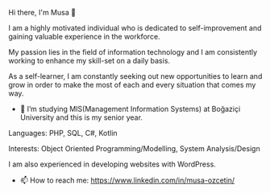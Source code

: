 Hi there, I'm Musa 👋

I am a highly motivated individual who is dedicated to self-improvement and gaining valuable experience in the workforce. 

My passion lies in the field of information technology and I am consistently working to enhance my skill-set on a daily basis. 

As a self-learner, I am constantly seeking out new opportunities to learn and grow in order to make the most of each and every situation that comes my way.
    
- 🏫 I’m studying MIS(Management Information Systems) at Boğaziçi University and this is my senior year.

Languages: PHP, SQL, C#, Kotlin

Interests: Object Oriented Programming/Modelling, System Analysis/Design

I am also experienced in developing websites with WordPress.

- 📫 How to reach me: https://www.linkedin.com/in/musa-ozcetin/
